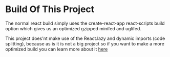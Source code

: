 # Build Of This Project

The normal react build simply uses the create-react-app react-scripts
build option
which gives us an optimized gzipped minifed and uglifed.

This project does'nt make use of the React.lazy and dynamic imports
(code splitting), because as is it is not a big project so if you
want to make a more optimized build you can learn more about it
[here](https://reactjs.org/docs/code-splitting.html)
